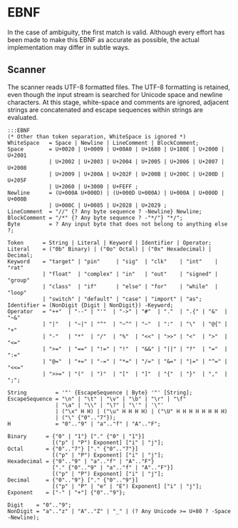# EBNF
In the case of ambiguity, the first match is valid.  Although every effort has been made to make this EBNF as accurate as possible, the actual implementation may differ in subtle ways.

## Scanner
The scanner reads UTF-8 formatted files.  The UTF-8 formatting is retained, even though the input stream is searched for Unicode space and newline characters.  At this stage, white-space and comments are ignored, adjacent strings are concatenated and escape sequences within strings are evaluated.


    :::EBNF
    (* Other than token separation, WhiteSpace is ignored *)
    WhiteSpace   = Space | Newline | LineComment | BlockComment;
    Space        = U+0020 | U+0009 | U+00A0 | U+1680 | U+180E | U+2000 | U+2001
                 | U+2002 | U+2003 | U+2004 | U+2005 | U+2006 | U+2007 | U+2008
                 | U+2009 | U+200A | U+202F | U+200B | U+200C | U+200D | U+205F
                 | U+2060 | U+3000 | U+FEFF ;
    Newline      = (U+000A U+000D) | (U+000D U+000A) | U+000A | U+000D | U+000B
                 | U+000C | U+0085 | U+2028 | U+2029 ;
    LineComment  = "//" {? Any byte sequence ? -Newline} Newline;
    BlockComment = "/*" {? Any byte sequence ? -"*/"} "*/";
    Byte         = ? Any input byte that does not belong to anything else ?;

    Token      = String | Literal | Keyword | Identifier | Operator;
    Literal    = ("0b" Binary) | ("0o" Octal) | ("0x" Hexadecimal) | Decimal;
    Keyword    = "target" | "pin"     | "sig"  | "clk"    | "int"    | "rat" 
               | "float"  | "complex" | "in"   | "out"    | "signed" | "group" 
               | "class"  | "if"      | "else" | "for"    | "while"  | "loop" 
               | "switch" | "default" | "case" | "import" | "as";
    Identifier = (NonDigit {Digit | NonDigit}) -Keyword; 
    Operator   = "++"  | "--" | "'"  | "->" | "#"  | "."  | ".{" | "&"  | "~&" 
               | "|"   | "~|" | "^"  | "~^" | "~"  | ":"  | "\"  | "@{" | "+" 
               | "-"   | "*"  | "/"  | "%"  | "<<" | ">>" | "<"  | ">"  | "<=" 
               | ">="  | "==" | "!=" | "!"  | "&&" | "||" | "?"  | "="  | ":=" 
               | "@="  | "+=" | "-=" | "*=" | "/=" | "&=" | "|=" | "^=" | "<<=" 
               | ">>=" | "("  | ")"  | "["  | "]"  | "{"  | "}"  | ","  | ";";

    String         = '"' {EscapeSequence | Byte} '"' [String];
    EscapeSequence = "\n" | "\t" | "\v" | "\b" | "\r" | "\f" 
                   | "\a" | "\\" | "\?" | "\'" | '\"' 
                   | ("\x" H H) | ("\u" H H H H) | ("\U" H H H H H H H H)
                   | ("\" {"0".."7"});
    H              = "0".."9" | "a".."f" | "A".."F";

    Binary      = {"0" | "1"} ["." {"0" | "1"}] 
                  [("p" | "P") Exponent] ["i" | "j"];
    Octal       = {"0".."7"} ["." {"0".."7"}] 
                  [("p" | "P") Exponent] ["i" | "j"];
    Hexadecimal = {"0".."9" | "a".."f" | "A".."F"} 
                  ["." {"0".."9" | "a".."f" | "A".."F"}] 
                  [("p" | "P") Exponent] ["i" | "j"];
    Decimal     = {"0".."9"} ["." {"0".."9"}] 
                  [("p" | "P" | "e" | "E") Exponent] ["i" | "j"];
    Exponent    = ["-" | "+"] {"0".."9"};
    
    Digit    = "0".."9";
    NonDigit = "a".."z" | "A".."Z" | "_" | (? Any Unicode >= U+80 ? -Space -Newline);


